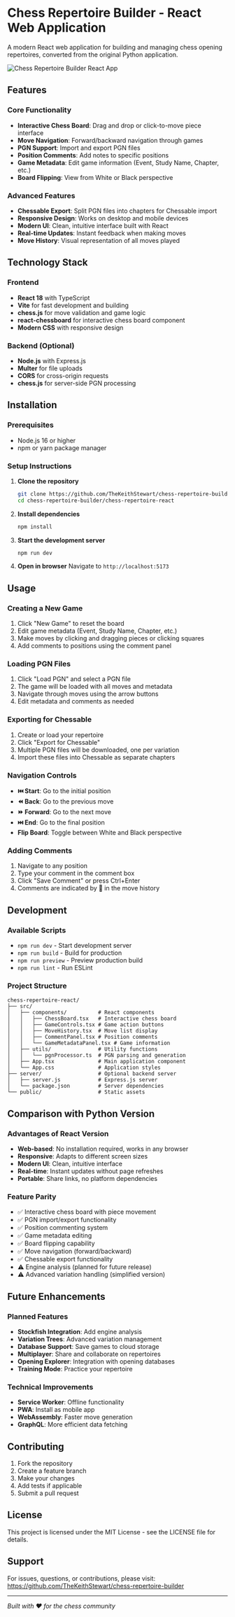 # Chess Repertoire Builder - React Web Application

A modern React web application for building and managing chess opening repertoires, converted from the original Python application.

![Chess Repertoire Builder React App](https://github.com/user-attachments/assets/55d40db5-3c96-4988-8f5d-8dafbde5ce80)

## Features

### Core Functionality
- **Interactive Chess Board**: Drag and drop or click-to-move piece interface
- **Move Navigation**: Forward/backward navigation through games
- **PGN Support**: Import and export PGN files
- **Position Comments**: Add notes to specific positions
- **Game Metadata**: Edit game information (Event, Study Name, Chapter, etc.)
- **Board Flipping**: View from White or Black perspective

### Advanced Features
- **Chessable Export**: Split PGN files into chapters for Chessable import
- **Responsive Design**: Works on desktop and mobile devices
- **Modern UI**: Clean, intuitive interface built with React
- **Real-time Updates**: Instant feedback when making moves
- **Move History**: Visual representation of all moves played

## Technology Stack

### Frontend
- **React 18** with TypeScript
- **Vite** for fast development and building
- **chess.js** for move validation and game logic
- **react-chessboard** for interactive chess board component
- **Modern CSS** with responsive design

### Backend (Optional)
- **Node.js** with Express.js
- **Multer** for file uploads
- **CORS** for cross-origin requests
- **chess.js** for server-side PGN processing

## Installation

### Prerequisites
- Node.js 16 or higher
- npm or yarn package manager

### Setup Instructions

1. **Clone the repository**
   ```bash
   git clone https://github.com/TheKeithStewart/chess-repertoire-builder.git
   cd chess-repertoire-builder/chess-repertoire-react
   ```

2. **Install dependencies**
   ```bash
   npm install
   ```

3. **Start the development server**
   ```bash
   npm run dev
   ```

4. **Open in browser**
   Navigate to `http://localhost:5173`

## Usage

### Creating a New Game
1. Click "New Game" to reset the board
2. Edit game metadata (Event, Study Name, Chapter, etc.)
3. Make moves by clicking and dragging pieces or clicking squares
4. Add comments to positions using the comment panel

### Loading PGN Files
1. Click "Load PGN" and select a PGN file
2. The game will be loaded with all moves and metadata
3. Navigate through moves using the arrow buttons
4. Edit metadata and comments as needed

### Exporting for Chessable
1. Create or load your repertoire
2. Click "Export for Chessable"
3. Multiple PGN files will be downloaded, one per variation
4. Import these files into Chessable as separate chapters

### Navigation Controls
- **⏮️ Start**: Go to the initial position
- **⏪ Back**: Go to the previous move
- **⏩ Forward**: Go to the next move
- **⏭️ End**: Go to the final position
- **Flip Board**: Toggle between White and Black perspective

### Adding Comments
1. Navigate to any position
2. Type your comment in the comment box
3. Click "Save Comment" or press Ctrl+Enter
4. Comments are indicated by 💭 in the move history

## Development

### Available Scripts

- `npm run dev` - Start development server
- `npm run build` - Build for production
- `npm run preview` - Preview production build
- `npm run lint` - Run ESLint

### Project Structure
```
chess-repertoire-react/
├── src/
│   ├── components/          # React components
│   │   ├── ChessBoard.tsx   # Interactive chess board
│   │   ├── GameControls.tsx # Game action buttons
│   │   ├── MoveHistory.tsx  # Move list display
│   │   ├── CommentPanel.tsx # Position comments
│   │   └── GameMetadataPanel.tsx # Game information
│   ├── utils/               # Utility functions
│   │   └── pgnProcessor.ts  # PGN parsing and generation
│   ├── App.tsx              # Main application component
│   └── App.css              # Application styles
├── server/                  # Optional backend server
│   ├── server.js            # Express.js server
│   └── package.json         # Server dependencies
└── public/                  # Static assets
```

## Comparison with Python Version

### Advantages of React Version
- **Web-based**: No installation required, works in any browser
- **Responsive**: Adapts to different screen sizes
- **Modern UI**: Clean, intuitive interface
- **Real-time**: Instant updates without page refreshes
- **Portable**: Share links, no platform dependencies

### Feature Parity
- ✅ Interactive chess board with piece movement
- ✅ PGN import/export functionality
- ✅ Position commenting system
- ✅ Game metadata editing
- ✅ Board flipping capability
- ✅ Move navigation (forward/backward)
- ✅ Chessable export functionality
- ⚠️ Engine analysis (planned for future release)
- ⚠️ Advanced variation handling (simplified version)

## Future Enhancements

### Planned Features
- **Stockfish Integration**: Add engine analysis
- **Variation Trees**: Advanced variation management
- **Database Support**: Save games to cloud storage
- **Multiplayer**: Share and collaborate on repertoires
- **Opening Explorer**: Integration with opening databases
- **Training Mode**: Practice your repertoire

### Technical Improvements
- **Service Worker**: Offline functionality
- **PWA**: Install as mobile app
- **WebAssembly**: Faster move generation
- **GraphQL**: More efficient data fetching

## Contributing

1. Fork the repository
2. Create a feature branch
3. Make your changes
4. Add tests if applicable
5. Submit a pull request

## License

This project is licensed under the MIT License - see the LICENSE file for details.

## Support

For issues, questions, or contributions, please visit:
https://github.com/TheKeithStewart/chess-repertoire-builder

---

*Built with ❤️ for the chess community*

